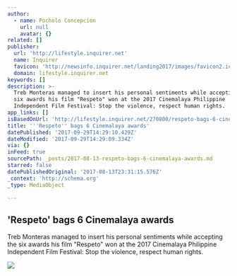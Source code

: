 ```yaml
---
author:
  - name: Pocholo Concepcion
    url: null
    avatar: {}
related: []
publisher:
  url: 'http://lifestyle.inquirer.net'
  name: Inquirer
  favicon: 'http://newsinfo.inquirer.net/landing2017/images/favicon2.ico'
  domain: lifestyle.inquirer.net
keywords: []
description: >-
  Treb Monteras managed to insert his personal sentiments while accepting the
  six awards his film "Respeto" won at the 2017 Cinemalaya Philippine
  Independent Film Festival: Stop the violence, respect human rights.
app_links: []
isBasedOnUrl: 'http://lifestyle.inquirer.net/270800/respeto-bags-6-cinemalaya-awards/'
title: '''Respeto'' bags 6 Cinemalaya awards'
datePublished: '2017-09-29T14:29:10.429Z'
dateModified: '2017-09-29T14:29:09.334Z'
via: {}
inFeed: true
sourcePath: _posts/2017-08-13-respeto-bags-6-cinemalaya-awards.md
starred: false
datePublishedOriginal: '2017-08-13T23:31:15.576Z'
_context: 'http://schema.org'
_type: MediaObject

---
```

<article style=""><h1>'Respeto' bags 6 Cinemalaya awards</h1><p>Treb Monteras managed to insert his personal sentiments while accepting the six awards his film "Respeto" won at the 2017 Cinemalaya Philippine Independent Film Festival: Stop the violence, respect human rights.</p><img src="http://lifestyle.inquirer.net/wp-content/blogs.dir/8/files/2017/08/Treb-Monteras-with-Respeto-cast-and-crew-13-August-2017.jpg" /></article>